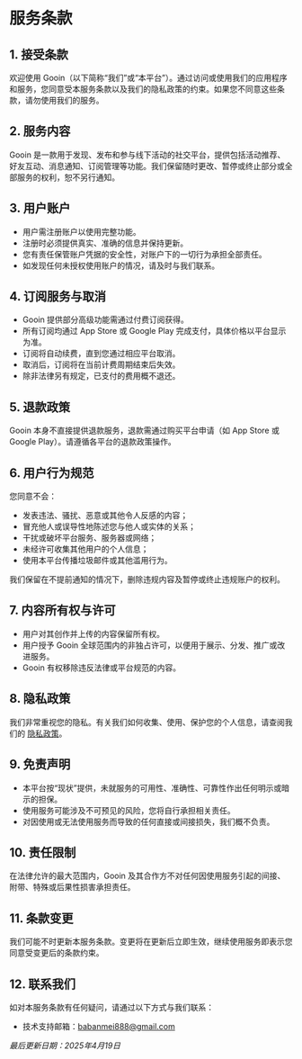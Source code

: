# 服务条款

## 1. 接受条款

欢迎使用 Gooin（以下简称“我们”或“本平台”）。通过访问或使用我们的应用程序和服务，您同意受本服务条款以及我们的隐私政策的约束。如果您不同意这些条款，请勿使用我们的服务。

## 2. 服务内容

Gooin 是一款用于发现、发布和参与线下活动的社交平台，提供包括活动推荐、好友互动、消息通知、订阅管理等功能。我们保留随时更改、暂停或终止部分或全部服务的权利，恕不另行通知。

## 3. 用户账户

- 用户需注册账户以使用完整功能。
- 注册时必须提供真实、准确的信息并保持更新。
- 您有责任保管账户凭据的安全性，对账户下的一切行为承担全部责任。
- 如发现任何未授权使用账户的情况，请及时与我们联系。

## 4. 订阅服务与取消

- Gooin 提供部分高级功能需通过付费订阅获得。
- 所有订阅均通过 App Store 或 Google Play 完成支付，具体价格以平台显示为准。
- 订阅将自动续费，直到您通过相应平台取消。
- 取消后，订阅将在当前计费周期结束后失效。
- 除非法律另有规定，已支付的费用概不退还。

## 5. 退款政策

Gooin 本身不直接提供退款服务，退款需通过购买平台申请（如 App Store 或 Google Play）。请遵循各平台的退款政策操作。

## 6. 用户行为规范

您同意不会：

- 发表违法、骚扰、恶意或其他令人反感的内容；
- 冒充他人或误导性地陈述您与他人或实体的关系；
- 干扰或破坏平台服务、服务器或网络；
- 未经许可收集其他用户的个人信息；
- 使用本平台传播垃圾邮件或其他滥用行为。

我们保留在不提前通知的情况下，删除违规内容及暂停或终止违规账户的权利。

## 7. 内容所有权与许可

- 用户对其创作并上传的内容保留所有权。
- 用户授予 Gooin 全球范围内的非独占许可，以便用于展示、分发、推广或改进服务。
- Gooin 有权移除违反法律或平台规范的内容。

## 8. 隐私政策

我们非常重视您的隐私。有关我们如何收集、使用、保护您的个人信息，请查阅我们的 [隐私政策](https://app-gooin.github.io/support/privacy/zh-cn/)。

## 9. 免责声明

- 本平台按“现状”提供，未就服务的可用性、准确性、可靠性作出任何明示或暗示的担保。
- 使用服务可能涉及不可预见的风险，您将自行承担相关责任。
- 对因使用或无法使用服务而导致的任何直接或间接损失，我们概不负责。

## 10. 责任限制

在法律允许的最大范围内，Gooin 及其合作方不对任何因使用服务引起的间接、附带、特殊或后果性损害承担责任。

## 11. 条款变更

我们可能不时更新本服务条款。变更将在更新后立即生效，继续使用服务即表示您同意受变更后的条款约束。

## 12. 联系我们

如对本服务条款有任何疑问，请通过以下方式与我们联系：

- 技术支持邮箱：babanmei888@gmail.com

*最后更新日期：2025年4月19日*
